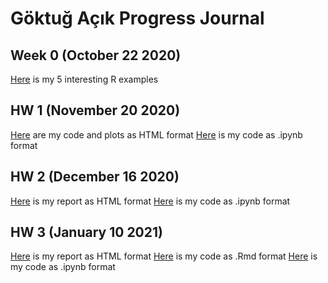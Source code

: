 # Göktuğ Açık Progress Journal

## Week 0 (October 22 2020)

[Here](files/hw0_interesting_examples.html) is my 5 interesting R examples

## HW 1  (November 20 2020)

[Here](files/hw1/goktugacik-hw1.html) are my code and plots as HTML format
[Here](files/hw1/goktugacik-hw1.ipynb) is my code as .ipynb format

## HW 2  (December 16 2020)

[Here](files/hw2/goktugacik-hw2.html) is my report as HTML format
[Here](files/hw2/goktugacik-hw2.ipynb) is my code as .ipynb format

## HW 3  (January 10 2021)

[Here](files/hw3/goktugacik-hw3.html) is my report as HTML format
[Here](files/hw3/goktugacik-hw3.Rmd) is my code as .Rmd format
[Here](files/hw3/goktugacik-hw3.ipynb) is my code as .ipynb format